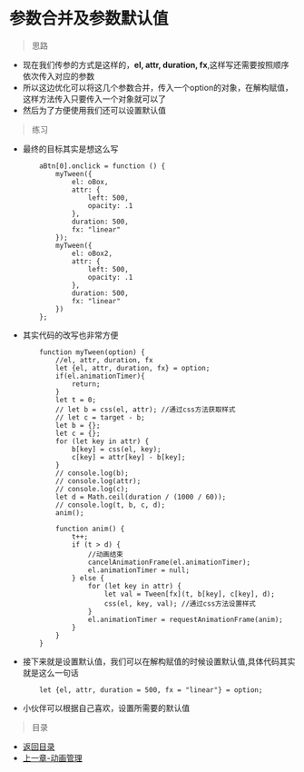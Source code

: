 # 参数合并及参数默认值

> 思路
* 现在我们传参的方式是这样的，**el, attr, duration, fx**,这样写还需要按照顺序依次传入对应的参数
* 所以这边优化可以将这几个参数合并，传入一个option的对象，在解构赋值，
    这样方法传入只要传入一个对象就可以了
* 然后为了方便使用我们还可以设置默认值

> 练习
* 最终的目标其实是想这么写
    ```
        aBtn[0].onclick = function () {
            myTween({
                el: oBox,
                attr: {
                    left: 500,
                    opacity: .1
                },
                duration: 500,
                fx: "linear"
            });
            myTween({
                el: oBox2,
                attr: {
                    left: 500,
                    opacity: .1
                },
                duration: 500,
                fx: "linear"
            })
        };
    ```  
* 其实代码的改写也非常方便
    ```
        function myTween(option) {
            //el, attr, duration, fx
            let {el, attr, duration, fx} = option;
            if(el.animationTimer){
                return;
            }
            let t = 0;
            // let b = css(el, attr); //通过css方法获取样式
            // let c = target - b;
            let b = {};
            let c = {};
            for (let key in attr) {
                b[key] = css(el, key);
                c[key] = attr[key] - b[key];
            }
            // console.log(b);
            // console.log(attr);
            // console.log(c);
            let d = Math.ceil(duration / (1000 / 60));
            // console.log(t, b, c, d);
            anim();
    
            function anim() {
                t++;
                if (t > d) {
                    //动画结束
                    cancelAnimationFrame(el.animationTimer);
                    el.animationTimer = null;
                } else {
                    for (let key in attr) {
                        let val = Tween[fx](t, b[key], c[key], d);
                        css(el, key, val); //通过css方法设置样式
                    }
                    el.animationTimer = requestAnimationFrame(anim);
                }
            }
        }
    ```
* 接下来就是设置默认值，我们可以在解构赋值的时候设置默认值,具体代码其实就是这么一句话
    ```
        let {el, attr, duration = 500, fx = "linear"} = option;
    ``` 
* 小伙伴可以根据自己喜欢，设置所需要的默认值   

> 目录
* [返回目录](../README.md)
* [上一章-动画管理](../10-动画管理/10-动画管理.md)            